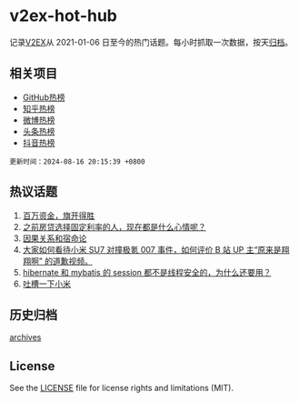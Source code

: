 # v2ex-hot-hub

 记录[V2EX](https://www.v2ex.com/)从 2021-01-06 日至今的热门话题。每小时抓取一次数据，按天[归档](archives)。
 
 ## 相关项目

- [GitHub热榜](https://github.com/lonnyzhang423/github-hot-hub)
- [知乎热榜](https://github.com/lonnyzhang423/zhihu-hot-hub)
- [微博热榜](https://github.com/lonnyzhang423/weibo-hot-hub)
- [头条热榜](https://github.com/lonnyzhang423/toutiao-hot-hub)
- [抖音热榜](https://github.com/lonnyzhang423/douyin-hot-hub)


 `更新时间：2024-08-16 20:15:39 +0800`

## 热议话题

1. [百万资金，旗开得胜](https://www.v2ex.com/t/1065407)
1. [之前房贷选择固定利率的人，现在都是什么心情呢？](https://www.v2ex.com/t/1065382)
1. [因果关系和宿命论](https://www.v2ex.com/t/1065540)
1. [大家如何看待小米 SU7 对撞极氪 007 事件，如何评价 B 站 UP 主“原来是翔翔啊” 的道歉视频。](https://www.v2ex.com/t/1065490)
1. [hibernate 和 mybatis 的 session 都不是线程安全的，为什么还要用？](https://www.v2ex.com/t/1065374)
1. [吐槽一下小米](https://www.v2ex.com/t/1065388)

## 历史归档

[archives](archives)

## License

See the [LICENSE](LICENSE) file for license rights and limitations (MIT).
